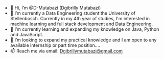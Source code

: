 - 👋 Hi, I’m @D-Mutabazi (Dgibrilly Mutabazi)
- 👀 I’m currently a Data Engineering student the University of Stellenbosch. Currently in my 4th year of studies,
   I'm interested in machine learning and full stack development and Data Engineering.
- 🌱 I’m currently learning and expanding my knowledge on Java, Python and JavaScript.
- 💞️ I’m looking to expand my practical knowledge and I am open to any available internship or part time position....
- 📫 Reach me via email: Dgibrillymutabazi@gmail.com

<!---
D-Mutabazi/D-Mutabazi is a ✨ special ✨ repository because its `README.md` (this file) appears on your GitHub profile.
You can click the Preview link to take a look at your changes.
--->
